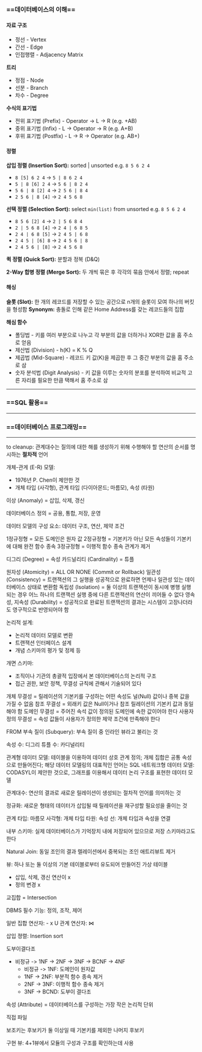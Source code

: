 ### ==데이터베이스의 이해==
#### **자료 구조**
- 정선 - Vertex
- 간선 - Edge
- 인접행렬 - Adjacency Matrix

**트리**
- 정점 - Node
- 선분 - Branch
- 차수 - Degree 

**수식의 표기법**
- 전위 표기법 (Prefix) - Operator -> L -> R  (e.g. +AB)
- 중위 표기법 (Infix) - L -> Operator -> R (e.g. A+B)
- 후위 표기법 (Postfix) - L -> R -> Operator (e.g. AB+)
#### 정렬
**삽입 정렬 (Insertion Sort):** sorted | unsorted
e.g. `8 5 6 2 4`
- `8 [5] 6 2 4` -> `5 | 8 6 2 4`
- `5 | 8 [6] 2 4` -> `5 6 | 8 2 4`
- `5 6 | 8 [2] 4` -> `2 5 6 | 8 4`
- `2 5 6 | 8 [4]` -> `2 4 5 6 8`

**선택 정렬 (Selection Sort):** select `min(list)` from unsorted
e.g. `8 5 6 2 4`
- `8 5 6 [2] 4` -> `2 | 5 6 8 4`
- `2 | 5 6 8 [4]` -> `2 4 | 6 8 5`
- `2 4 | 6 8 [5]` -> `2 4 5 | 6 8`
- `2 4 5 | [6] 8` -> `2 4 5 6 | 8`
- `2 4 5 6 | [8]` -> `2 4 5 6 8`

**퀵 정렬 (Quick Sort):** 분할과 정복 (D&Q) 

**2-Way 합병 정렬 (Merge Sort):** 두 개씩 묶은 후 각각의 묶음 안에서 정렬; repeat
#### 해싱
**슬롯 (Slot):** 한 개의 레코드를 저장할 수 있는 공간으로 n개의 슬롯이 모여 하나의 버킷을 형성함
**Synonym:** 충돌로 인해 같은 Home Address를 갖는 레코드들의 집합

**해심 함수**
- 폴딩법 - 키를 여러 부분으로 나누고 각 부분의 값을 더하거나 XOR한 값을 홈 주소로 얻음
- 제산법 (Division) - h(K) = K % Q
- 제곱법 (Mid-Square) - 레코드 키 값(K)을 제곱한 후 그 중간 부분의 값을 홈 주소로 삼
- 숫자 분석법 (Digit Analysis) - 키 값을 이루는 숫자의 분포를 분석하여 비교적 고른 자리를 필요한 만큼 택해서 홈 주소로 삼


---
### ==SQL 활용==


---
### ==데이터베이스 프로그래밍==


---
to cleanup:
관계대수는 질의에 대한 해를 생성하기 위해 수행해야 할 연산의 순서를 명시하는 **절차적** 언어

개체-관게 (E-R) 모델:
- 1976년 P. Chen이 제안한 것
- 개체 타입 (사각형), 관계 타입 (다이아몬드; 마름모), 속성 (타원)

이상 (Anomaly) = 삽입, 삭제, 갱신

데이터베이스 정의 = 공용, 통합, 저장, 운영

데이터 모델의 구성 요소: 데이터 구조, 연산, 제약 조건

1정규정형 = 모든 도메인은 원자 값
2정규정형 = 기본키가 아닌 모든 속성들이 기본키에 대해 완전 함수 종속
3정규정형 = 이행적 함수 종속 관계가 제거

디그리 (Degree) = 속성
카드널리티 (Cardinality) = 튜플

원자성 (Atomicity) = ALL OR NONE (Commit or Rollback)
일관성 (Consistency) = 트랜잭션의 그 실행을 성공적으로 완료하면 언제나 일관성 있는 데이터베이스 상태로 변환함
독립성 (Isolation) = 둘 이상의 트랜잭션이 동시에 병행 실행되는 경우 어느 하나의 트랜잭션 실행 중에 다른 트랜잭션의 연산이 끼어들 수 없다
영속성, 지속성 (Durability) = 성공적으로 완료된 트랜잭션의 결과는 시스템이 고장나더라도 영구적으로 반영되어야 함

논리적 설계:
- 논리적 데이터 모델로 변환
- 트랜잭션 인터페이스 설계
- 개념 스키마의 평가 및 정제 등

개면 스키마:
- 조직이나 기관의 총괄적 입장에서 본 데이터베이스의 논리적 구조
- 접근 권한, 보안 정책, 무결성 규칙에 관해서 기술되어 있다

개체 무결성 = 릴레이션의 기본키를 구성하는 어떤 속성도 널(Null) 값이나 중복 값을 가질 수 없음 
참조 무결성 = 외래키 값은 Null이거나 참조 릴레이션의 기본키 값과 동일해야 함
도메인 무결성 = 주어진 속석 값이 정의된 도메인에 속한 값이어야 한다
사용자 정의 무결성 = 속성 값들이 사용자가 정의한 제약 조건에 만족해야 한다

FROM 부속 질이 (Subquery): 부속 질이 중 인라인 뷰라고 불리는 것

속성 수: 디그리
튜플 수: 카디널리티

관계형 데이터 모델: 테이블을 이용하여 데이터 상호 관계 정의; 개체 집합은 공통 속성으로 만들어진다; 해당 데이터 모델링의 대표적인 언어는 SQL
네트워크형 데이터 모델: CODASYL이 제안한 것으로, 그래프를 이용해서 데이터 논리 구조를 표현한 데이터 모델

관계대수: 연산의 결과로 새로운 릴레이션이 생성되는 절차적 언어를 의미하는 것

정규화: 새로운 형태의 데이터가 삽입될 때 릴레이션을 재구성할 필요성을 줄이는 것

관계 타입: 마름모
사각형: 개체 타입
타원: 속성
선: 개체 타입과 속성을 연결

내부 스키마: 실제 데이터베이스가 기억장치 내에 저장되어 있으므로 저장 스키마라고도 한다

Natural Join: 동일 조인의 결과 렐레이션에서 중복되는 조인 애트리뷰트 제거

뷰: 하나 또는 둘 이상의 기본 테이블로부터 유도되어 만들어진 가상 테이블
- 삽입, 삭제, 갱신 연산이 x
- 정의 변경 x

교집합 = Intersection

DBMS 필수 기능: 정의, 조작, 제어

일반 집합 연산자: - x U
관계 연산자: ⋈

삽입 졍렬: Insertion sort

도부이결다조
- 비정규 -> 1NF -> 2NF -> 3NF -> BCNF -> 4NF
	- 비정규 -> 1NF: 도메인이 원자값
	- 1NF -> 2NF: 부분적 함수 종속 제거
	- 2NF -> 3NF: 이행적 함수 종속 제거
	- 3NF -> BCND: 도부이 결다조

속성 (Attribute) = 데이터베이스를 구성하는 가장 작은 논리적 단위

직접 파일

보조키는 후보키가 둘 이상일 때 기본키를 제외한 나머지 후보키


구현 뷰: 4+1뷰에서 모듈의 구성과 구조를 확인하는데 사용
